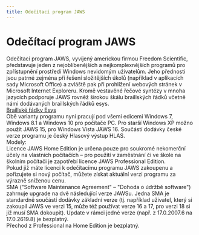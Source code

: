```yaml
---
title: Odečítací program JAWS
---
```

# Odečítací program JAWS

Odečítací program JAWS, vyvíjený americkou firmou Freedom Scientific, představuje jeden z nejoblíbenějších a nejkomplexnějších programů pro zpřístupnění prostředí Windows nevidomým uživatelům. Jeho přednosti jsou patrné zejména při řešení složitějších úkolů (například v aplikacích sady Microsoft Office) a zvláště pak při prohlížení webových stránek v Microsoft Internet Exploreru. Kromě vestavěné řečové syntézy v mnoha jazycích podporuje JAWS rovněž širokou škálu braillských řádků včetně námi dodávaných braillských řádků esys.  
[Braillské řádky Esys](/clanky/braillske-radky-esys/)    
Obě varianty programu nyní pracují pod všemi edicemi Windows 7, Windows 8.1 a Windows 10 pro počítače PC. Pro starší Windows XP možno použít JAWS 15, pro Windows Vista JAWS 16. Součástí dodávky české verze programu je český Hlasový výstup HLAS.  
Modely:  
Licence JAWS Home Edition je určena pouze pro soukromé nekomerční účely na vlastních počítačích – pro použití v zaměstnání či ve škole na školním počítači je zapotřebí licence JAWS Professional Edition.  
Pokud již máte licenci k odečítacímu programu JAWS zakoupenu a pořizujete si nový počítač, můžete získat aktuální verzi programu za výrazně sníženou cenu.  
SMA ("Software Maintenance Agreement" – "Dohoda o údržbě software") zahrnuje upgrade na dvě následující verze JAWSu. Jedna SMA je standardně součástí dodávky základní verze (tj. například uživatel, který si zakoupil JAWS ve verzi 15, může též používat verze 16 a 17, pro verzi 18 si již musí SMA dokoupit). Update v rámci jedné verze (např. z 17.0.2007.6 na 17.0.2619.8) je bezplatný.  
Přechod z Professional na Home Edition je bezplatný.